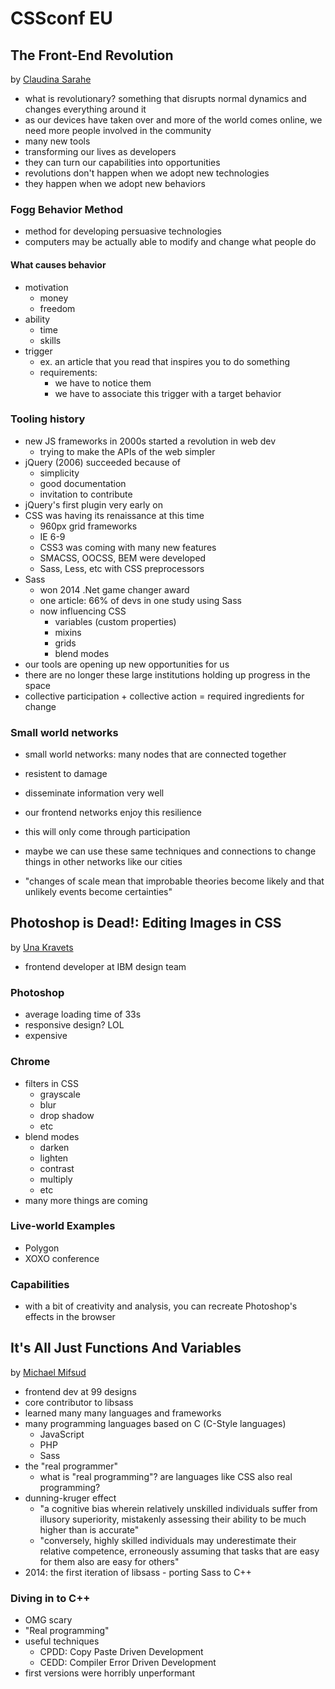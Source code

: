 # CSSconf EU

## The Front-End Revolution

by [Claudina Sarahe](https://twitter.com/itsmisscs)

- what is revolutionary? something that disrupts normal dynamics and changes everything around it
- as our devices have taken over and more of the world comes online, we need more people involved in the community
- many new tools
- transforming our lives as developers
- they can turn our capabilities into opportunities
- revolutions don't happen when we adopt new technologies
- they happen when we adopt new behaviors

### Fogg Behavior Method

- method for developing persuasive technologies
- computers may be actually able to modify and change what people do

#### What causes behavior

- motivation
  - money
  - freedom
- ability
  - time
  - skills
- trigger
  - ex. an article that you read that inspires you to do something
  - requirements:
    - we have to notice them
    - we have to associate this trigger with a target behavior

### Tooling history

- new JS frameworks in 2000s started a revolution in web dev
  - trying to make the APIs of the web simpler
- jQuery (2006) succeeded because of
  - simplicity
  - good documentation
  - invitation to contribute
- jQuery's first plugin very early on
- CSS was having its renaissance at this time
  - 960px grid frameworks
  - IE 6-9
  - CSS3 was coming with many new features
  - SMACSS, OOCSS, BEM were developed
  - Sass, Less, etc with CSS preprocessors
- Sass
  - won 2014 .Net game changer award
  - one article: 66% of devs in one study using Sass
  - now influencing CSS
    - variables (custom properties)
    - mixins
    - grids
    - blend modes
- our tools are opening up new opportunities for us
- there are no longer these large institutions holding up progress in the space
- collective participation + collective action = required ingredients for change

### Small world networks

- small world networks: many nodes that are connected together
- resistent to damage
- disseminate information very well
- our frontend networks enjoy this resilience
- this will only come through participation
- maybe we can use these same techniques and connections to change things in other networks like our cities

- "changes of scale mean that improbable theories become likely and that unlikely events become certainties"

## Photoshop is Dead!: Editing Images in CSS

by [Una Kravets](https://twitter.com/una)

- frontend developer at IBM design team

### Photoshop

- average loading time of 33s
- responsive design? LOL
- expensive

### Chrome

- filters in CSS
  - grayscale
  - blur
  - drop shadow
  - etc
- blend modes
  - darken
  - lighten
  - contrast
  - multiply
  - etc
- many more things are coming

### Live-world Examples

- Polygon
- XOXO conference

### Capabilities

- with a bit of creativity and analysis, you can recreate Photoshop's effects in the browser

## It's All Just Functions And Variables

by [Michael Mifsud](https://twitter.com/xzyfer)

- frontend dev at 99 designs
- core contributor to libsass
- learned many many languages and frameworks
- many programming languages based on C (C-Style languages)
  - JavaScript
  - PHP
  - Sass
- the "real programmer"
  - what is "real programming"? are languages like CSS also real programming?
- dunning-kruger effect
  - "a cognitive bias wherein relatively unskilled individuals suffer from illusory superiority, mistakenly assessing their ability to be much higher than is accurate"
  - "conversely, highly skilled individuals may underestimate their relative competence, erroneously assuming that tasks that are easy for them also are easy for others"
- 2014: the first iteration of libsass - porting Sass to C++

### Diving in to C++

- OMG scary
- "Real programming"
- useful techniques
  - CPDD: Copy Paste Driven Development
  - CEDD: Compiler Error Driven Development
- first versions were horribly unperformant
